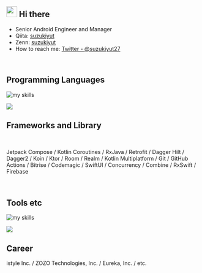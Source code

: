 ## <img src="https://media.giphy.com/media/hvRJCLFzcasrR4ia7z/giphy.gif" width="28"> Hi there

- Senior Android Engineer and Manager
- Qiita: [suzukiyut](https://qiita.com/suzukiyut)
- Zenn: [suzukiyut](https://zenn.dev/suzukiyut)
- How to reach me: [Twitter - @suzukiyut27](https://twitter.com/suzukiyut27)
<br>

## Programming Languages
<img alt="my skills" src="https://skillicons.dev/icons?theme=dark&perline=7&i=kotlin,java,swift,js" />
<br>

![](https://github-readme-stats.vercel.app/api/top-langs?username=suzukiyut27&show_icons=true&locale=en&layout=compact)
<br>

## Frameworks and Library

<br>

Jetpack Compose / Kotlin Coroutines / RxJava / Retrofit / Dagger Hilt / Dagger2 / Koin / Ktor / Room / Realm / Kotlin Multiplatform / Git / GitHub Actions / Bitrise / Codemagic / SwiftUI / Concurrency / Combine / RxSwift / Firebase

<br>

## Tools etc
<img alt="my skills" src="https://skillicons.dev/icons?theme=dark&perline=7&i=gradle,maven,postman,figma,idea,notion" />
<br>


![](https://komarev.com/ghpvc/?username=suzukiyut27&color=grey)

## Career
istyle Inc. / ZOZO Technologies, Inc. / Eureka, Inc. / etc.
